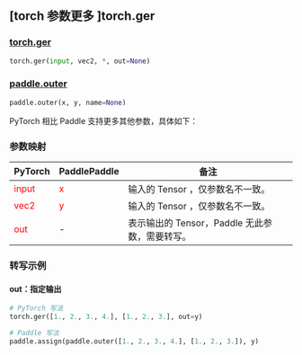## [torch 参数更多 ]torch.ger

### [torch.ger](https://pytorch.org/docs/stable/generated/torch.ger.html?highlight=ger#torch.ger)

```python
torch.ger(input, vec2, *, out=None)
```

### [paddle.outer](https://www.paddlepaddle.org.cn/documentation/docs/zh/develop/api/paddle/outer_cn.html)

```python
paddle.outer(x, y, name=None)
```

PyTorch 相比 Paddle 支持更多其他参数，具体如下：

### 参数映射

| PyTorch       | PaddlePaddle | 备注                                                   |
| ------------- | ------------ | ------------------------------------------------------ |
| <font color='red'> input </font>         | <font color='red'> x </font>            | 输入的 Tensor ，仅参数名不一致。                                     |
| <font color='red'> vec2 </font>         | <font color='red'> y </font>            | 输入的 Tensor ，仅参数名不一致。                                     |
| <font color='red'> out </font>           | -                                       | 表示输出的 Tensor，Paddle 无此参数，需要转写。              |


### 转写示例

#### out：指定输出
```python
# PyTorch 写法
torch.ger([1., 2., 3., 4.], [1., 2., 3.], out=y)

# Paddle 写法
paddle.assign(paddle.outer([1., 2., 3., 4.], [1., 2., 3.]), y)
```
